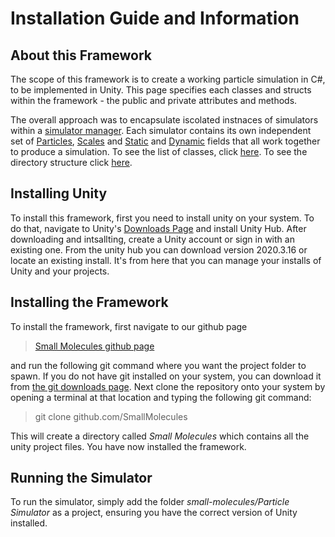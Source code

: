 # Installation Guide and Information

## About this Framework

The scope of this framework is to create a working particle simulation in C#, to be implemented in Unity. This page specifies each 
classes and structs within the framework - the public and private attributes and methods.

The overall approach was to encapsulate iscolated instnaces of simulators within a [simulator manager](file:classSimulationManager.html). Each simulator contains its own
independent set of [Particles](file:classParticle.html), [Scales](file:classScales.html) and [Static](file:classStaticField.html) and [Dynamic](file:classDynamicField.html) fields that all work together to produce a simulation. To see the list of classes, click [here](file:annotated.html). To see the directory structure click [here](files.html). 

## Installing Unity

To install this framework, first you need to install unity on your system. To do that, navigate to Unity's [Downloads Page](https://unity.com/download) and install Unity Hub. After downloading and intsallting, create a Unity account or sign in with an existing one. From the unity hub you can download version 2020.3.16 or locate an existing install. It's from here that you can manage your installs of Unity and your projects.

## Installing the Framework

To install the framework, first navigate to our github page 

> [Small Molecules github page](https://github.com/SmallMolecules)

and run the following git command where you want the project folder to spawn. If you do not have git installed on your system, you can download it from [the git downloads page](https://git-scm.com/downloads). Next clone the repository onto your system by opening a terminal at that location and typing the following git command:

> git clone github.c[]()om/SmallMolecules

This will create a directory called *Small Molecules* which contains all the unity project files. You have now installed the framework.

## Running the Simulator

To run the simulator, simply add the folder *small-molecules/Particle Simulator* as a project, ensuring you have the correct version of Unity installed.

